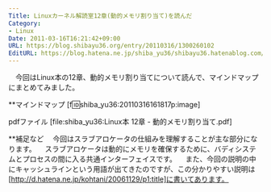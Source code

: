 ```yaml
---
Title: Linuxカーネル解読室12章(動的メモリ割り当て)を読んだ
Category:
- Linux
Date: 2011-03-16T16:21:42+09:00
URL: https://blog.shibayu36.org/entry/20110316/1300260102
EditURL: https://blog.hatena.ne.jp/shiba_yu36/shibayu36.hatenablog.com/atom/entry/12704591929888038989
---
```


　今回はLinux本の12章、動的メモリ割り当てについて読んで、マインドマップにまとめてみました。

**マインドマップ
[f:id:shiba_yu36:20110316161817p:image]

pdfファイル
[file:shiba_yu36:Linux本 12章 - 動的メモリ割り当て.pdf]

**補足など
　今回はスラブアロケータの仕組みを理解することが主な部分になります。
　スラブアロケータは動的にメモリを確保するために、バディシステムとプロセスの間に入る共通インターフェイスです。
　また、今回の説明の中にキャッシュラインという用語が出てきたのですが、この分かりやすい説明は[http://d.hatena.ne.jp/kohtani/20061129/p1:title]に書いてあります。
